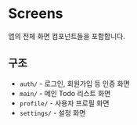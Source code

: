 # Screens

앱의 전체 화면 컴포넌트들을 포함합니다.

## 구조

- `auth/` - 로그인, 회원가입 등 인증 화면
- `main/` - 메인 Todo 리스트 화면
- `profile/` - 사용자 프로필 화면
- `settings/` - 설정 화면
